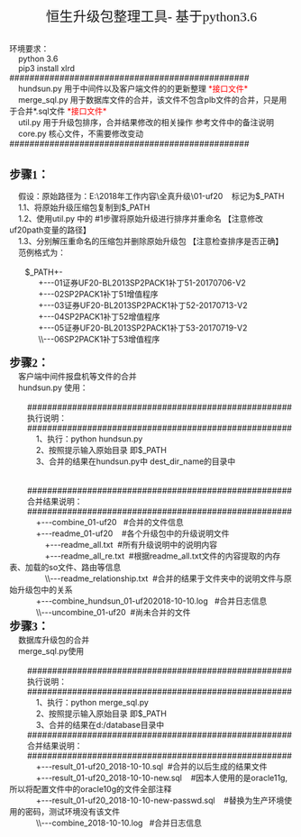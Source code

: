 <p style="text-align: center;">
    <span style="font-family: 微软雅黑, Microsoft YaHei; font-size: 24px;">恒生升级包整理工具- 基于python3.6</span><br/>
</p>
<p>
    <br/>环境要求：<br/>&nbsp;&nbsp;&nbsp; python 3.6 <br/>&nbsp;&nbsp;&nbsp; pip3 install xlrd<br/>################################################<br/>&nbsp;&nbsp;&nbsp;&nbsp;hundsun.py 用于中间件以及客户端文件的的更新整理<span style="color: rgb(255, 0, 0);"> *接口文件*</span><br/>&nbsp;&nbsp;&nbsp;&nbsp;merge_sql.py 用于数据库文件的合并，该文件不包含plb文件的合并，只是用于合并*.sql文件 <span style="color: rgb(255, 0, 0);">*接口文件*</span><br/>&nbsp;&nbsp;&nbsp;&nbsp;util.py 用于升级包排序，合并结果修改的相关操作 参考文件中的备注说明<br/>&nbsp;&nbsp;&nbsp;&nbsp;core.py 核心文件，不需要修改变动 <br/>################################################<br/>
</p>
<p>
    <br/><span style="font-family: 楷体, 楷体_GB2312, SimKai; font-size: 20px;"><strong><span style="font-family: 楷体, 楷体_GB2312, SimKai;">步骤1：</span></strong></span>
</p>
<p>
    &nbsp;&nbsp;&nbsp; 假设：原始路径为：E:\2018年工作内容\全真升级\01-uf20&nbsp;&nbsp;&nbsp; 标记为$_PATH<br/>&nbsp;&nbsp;&nbsp; 1.1、将原始升级压缩包复制到$_PATH<br/>&nbsp;&nbsp;&nbsp; 1.2、使用util.py 中的 #1步骤将原始升级进行排序并重命名 【注意修改uf20path变量的路径】<br/>&nbsp;&nbsp;&nbsp; 1.3、分别解压重命名的压缩包并删除原始升级包 【注意检查排序是否正确】<br/>&nbsp;&nbsp;&nbsp; 范例格式为：<br/>&nbsp;&nbsp; &nbsp;<br/>&nbsp;&nbsp;&nbsp;&nbsp;&nbsp;&nbsp; $_PATH+-<br/>&nbsp;&nbsp;&nbsp;&nbsp;&nbsp;&nbsp;&nbsp;&nbsp;&nbsp;&nbsp;&nbsp;&nbsp; +---01证券UF20-BL2013SP2PACK1补丁51-20170706-V2<br/>&nbsp;&nbsp;&nbsp;&nbsp;&nbsp;&nbsp;&nbsp;&nbsp;&nbsp;&nbsp;&nbsp;&nbsp; +---02SP2PACK1补丁51增值程序<br/>&nbsp;&nbsp;&nbsp;&nbsp;&nbsp;&nbsp;&nbsp;&nbsp;&nbsp;&nbsp;&nbsp;&nbsp; +---03证券UF20-BL2013SP2PACK1补丁52-20170713-V2<br/>&nbsp;&nbsp;&nbsp;&nbsp;&nbsp;&nbsp;&nbsp;&nbsp;&nbsp;&nbsp;&nbsp;&nbsp; +---04SP2PACK1补丁52增值程序<br/>&nbsp;&nbsp;&nbsp;&nbsp;&nbsp;&nbsp;&nbsp;&nbsp;&nbsp;&nbsp;&nbsp;&nbsp; +---05证券UF20-BL2013SP2PACK1补丁53-20170719-V2<br/>&nbsp;&nbsp;&nbsp;&nbsp;&nbsp;&nbsp;&nbsp;&nbsp;&nbsp;&nbsp;&nbsp;&nbsp; \\---06SP2PACK1补丁53增值程序<br/><br/><strong><span style="font-size: 20px; font-family: 楷体, 楷体_GB2312, SimKai;">步骤2：</span></strong><span style="font-size: 20px; font-family: 楷体, 楷体_GB2312, SimKai;"></span><br/>&nbsp;&nbsp;&nbsp; 客户端中间件报盘机等文件的合并<br/>&nbsp;&nbsp;&nbsp; hundsun.py 使用：<br/><br/>&nbsp;&nbsp;&nbsp;&nbsp;&nbsp;&nbsp;&nbsp; #####################################################<br/>&nbsp;&nbsp;&nbsp;&nbsp;&nbsp;&nbsp;&nbsp; 执行说明：<br/>&nbsp;&nbsp;&nbsp;&nbsp;&nbsp;&nbsp;&nbsp; #####################################################<br/>&nbsp;&nbsp;&nbsp;&nbsp;&nbsp;&nbsp;&nbsp;&nbsp;&nbsp;&nbsp;&nbsp; 1、执行：python hundsun.py<br/>&nbsp;&nbsp;&nbsp;&nbsp;&nbsp;&nbsp;&nbsp;&nbsp;&nbsp;&nbsp;&nbsp; 2、按照提示输入原始目录 即$_PATH<br/>&nbsp;&nbsp;&nbsp;&nbsp;&nbsp;&nbsp;&nbsp;&nbsp;&nbsp;&nbsp;&nbsp; 3、合并的结果在hundsun.py中 dest_dir_name的目录中<br/>&nbsp;&nbsp;&nbsp;&nbsp;&nbsp;&nbsp; &nbsp;<br/>&nbsp;&nbsp;&nbsp;&nbsp;&nbsp;&nbsp; &nbsp;<br/>&nbsp;&nbsp;&nbsp;&nbsp;&nbsp;&nbsp;&nbsp; #####################################################<br/>&nbsp;&nbsp;&nbsp;&nbsp;&nbsp;&nbsp;&nbsp; 合并结果说明：<br/>&nbsp;&nbsp;&nbsp;&nbsp;&nbsp;&nbsp;&nbsp; #####################################################<br/>&nbsp;&nbsp;&nbsp;&nbsp;&nbsp;&nbsp;&nbsp;&nbsp;&nbsp;&nbsp;&nbsp; +---combine_01-uf20&nbsp;&nbsp; #合并的文件信息<br/>&nbsp;&nbsp;&nbsp;&nbsp;&nbsp;&nbsp;&nbsp;&nbsp;&nbsp;&nbsp;&nbsp; +---readme_01-uf20&nbsp;&nbsp;&nbsp; #各个升级包中的升级说明文件<br/>&nbsp;&nbsp;&nbsp;&nbsp;&nbsp;&nbsp;&nbsp;&nbsp;&nbsp;&nbsp;&nbsp;&nbsp;&nbsp;&nbsp;&nbsp; +---readme_all.txt&nbsp; #所有升级说明中的说明内容<br/>&nbsp;&nbsp;&nbsp;&nbsp;&nbsp;&nbsp;&nbsp;&nbsp;&nbsp;&nbsp;&nbsp;&nbsp;&nbsp;&nbsp;&nbsp; +---readme_all_re.txt&nbsp; #根据readme_all.txt文件的内容提取的内存表、加载的so文件、路由等信息<br/>&nbsp;&nbsp;&nbsp;&nbsp;&nbsp;&nbsp;&nbsp;&nbsp;&nbsp;&nbsp;&nbsp;&nbsp;&nbsp;&nbsp;&nbsp; \\---readme_relationship.txt&nbsp; #合并的结果于文件夹中的说明文件与原始升级包中的关系<br/>&nbsp;&nbsp;&nbsp;&nbsp;&nbsp;&nbsp;&nbsp;&nbsp;&nbsp;&nbsp;&nbsp; +---combine_hundsun_01-uf202018-10-10.log&nbsp;&nbsp; #合并日志信息<br/>&nbsp;&nbsp;&nbsp;&nbsp;&nbsp;&nbsp;&nbsp;&nbsp;&nbsp;&nbsp;&nbsp; \\---uncombine_01-uf20&nbsp; #尚未合并的文件<br/><span style="font-family: 楷体, 楷体_GB2312, SimKai; font-size: 20px;"><strong>步骤3：</strong></span><br/>&nbsp;&nbsp;&nbsp; 数据库升级包的合并<br/>&nbsp;&nbsp;&nbsp; merge_sql.py使用<br/><br/>&nbsp;&nbsp;&nbsp;&nbsp;&nbsp;&nbsp;&nbsp; #####################################################<br/>&nbsp;&nbsp;&nbsp;&nbsp;&nbsp;&nbsp;&nbsp; 执行说明：<br/>&nbsp;&nbsp;&nbsp;&nbsp;&nbsp;&nbsp;&nbsp; #####################################################<br/>&nbsp;&nbsp;&nbsp;&nbsp;&nbsp;&nbsp;&nbsp;&nbsp;&nbsp;&nbsp;&nbsp; 1、执行：python merge_sql.py<br/>&nbsp;&nbsp;&nbsp;&nbsp;&nbsp;&nbsp;&nbsp;&nbsp;&nbsp;&nbsp;&nbsp; 2、按照提示输入原始目录 即$_PATH<br/>&nbsp;&nbsp;&nbsp;&nbsp;&nbsp;&nbsp;&nbsp;&nbsp;&nbsp;&nbsp;&nbsp; 3、合并的结果在d:/database目录中<br/>&nbsp;&nbsp;&nbsp;&nbsp;&nbsp;&nbsp;&nbsp; #####################################################<br/>&nbsp;&nbsp;&nbsp;&nbsp;&nbsp;&nbsp;&nbsp; 合并结果说明：<br/>&nbsp;&nbsp;&nbsp;&nbsp;&nbsp;&nbsp;&nbsp; #####################################################<br/>&nbsp;&nbsp;&nbsp;&nbsp;&nbsp;&nbsp;&nbsp;&nbsp;&nbsp;&nbsp;&nbsp; +---result_01-uf20_2018-10-10.sql&nbsp; #合并的以后生成的结果文件<br/>&nbsp;&nbsp;&nbsp;&nbsp;&nbsp;&nbsp;&nbsp;&nbsp;&nbsp;&nbsp;&nbsp; +---result_01-uf20_2018-10-10-new.sql&nbsp;&nbsp;&nbsp; #因本人使用的是oracle11g,所以将配置文件中的oracle10g的文件全部注释<br/>&nbsp;&nbsp;&nbsp;&nbsp;&nbsp;&nbsp;&nbsp;&nbsp;&nbsp;&nbsp;&nbsp; +---result_01-uf20_2018-10-10-new-passwd.sql&nbsp;&nbsp;&nbsp; #替换为生产环境使用的密码，测试环境没有该文件<br/>&nbsp;&nbsp;&nbsp;&nbsp;&nbsp;&nbsp;&nbsp;&nbsp;&nbsp;&nbsp;&nbsp; \\---combine_2018-10-10.log&nbsp;&nbsp; #合并日志信息<br/><br/><br/>&nbsp;&nbsp; &nbsp;<br/><br/>
</p>